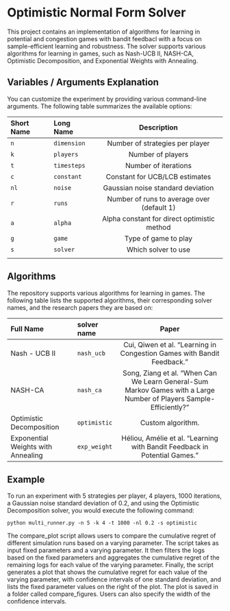 # Optimistic Normal Form Solver

This project contains an implementation of algorithms for learning in potential and congestion games with bandit feedbacl with a focus on sample-efficient learning and robustness. The solver supports various algorithms for learning in games, such as Nash-UCB II, NASH-CA, Optimistic Decomposition, and Exponential Weights with Annealing.


## Variables / Arguments Explanation

You can customize the experiment by providing various command-line arguments. The following table summarizes the available options:

| Short Name | Long Name    |                 Description                 |
|:-----------|:-------------|:-------------------------------------------:|
| `n`        | `dimension`  |       Number of strategies per player       |
| `k`        | `players`    |              Number of players              |
| `t`        | `timesteps`  |            Number of iterations             |
| `c`        | `constant`   |       Constant for UCB/LCB estimates        |
| `nl`       | `noise`      |      Gaussian noise standard deviation      |
| `r`        | `runs`       | Number of runs to average over (default 1)  |
| `a`        | `alpha`      | Alpha constant for direct optimistic method |
| `g`        | `game`       |            Type of game to play             |
| `s`        | `solver`     |             Which solver to use             |
|||

## Algorithms 

The repository supports various algorithms for learning in games. The following table lists the supported algorithms, their corresponding solver names, and the research papers they are based on:



| Full Name                          | solver name  |                                                       Paper                                                        |
|:-----------------------------------|:-------------|:------------------------------------------------------------------------------------------------------------------:|
| Nash - UCB II                      | `nash_ucb`   |                       Cui, Qiwen et al. “Learning in Congestion Games with Bandit Feedback.”                       |
| NASH-CA                            | `nash_ca`    | Song, Ziang et al. “When Can We Learn General-Sum Markov Games with a Large Number of Players Sample-Efficiently?” |
| Optimistic Decomposition           | `optimistic` |                                                 Custom algorithm.                                                  |
| Exponential Weights with Annealing | `exp_weight` |                     Héliou, Amélie et al. “Learning with Bandit Feedback in Potential Games.”                      |


## Example 


To run an experiment with 5 strategies per player, 4 players, 1000 iterations, a Gaussian noise standard deviation of 0.2, and using the Optimistic Decomposition solver, you would execute the following command:

````
python multi_runner.py -n 5 -k 4 -t 1000 -nl 0.2 -s optimistic
````

The compare_plot script allows users to compare the cumulative regret of different simulation runs based on a varying parameter. 
The script takes as input fixed parameters and a varying parameter. 
It then filters the logs based on the fixed parameters and aggregates the cumulative regret of the remaining logs for each value of the varying parameter. 
Finally, the script generates a plot that shows the cumulative regret for each value of the varying parameter, with confidence intervals of one standard deviation, and lists the fixed parameter values on the right of the plot. 
The plot is saved in a folder called compare_figures. Users can also specify the width of the confidence intervals.
